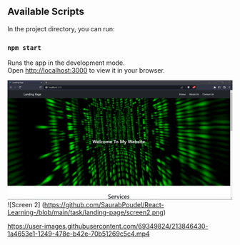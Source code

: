 
## Available Scripts

In the project directory, you can run:

### `npm start`

Runs the app in the development mode.\
Open [http://localhost:3000](http://localhost:3000) to view it in your browser.

![Screen 1](https://github.com/SaurabPoudel/React-Learning-/blob/main/task/landing-page/screen1.png)
![Screen 2] (https://github.com/SaurabPoudel/React-Learning-/blob/main/task/landing-page/screen2.png)

https://user-images.githubusercontent.com/69349824/213846430-1a4653e1-1249-478e-b42e-70b51269c5c4.mp4

